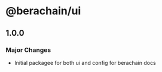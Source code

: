 # @berachain/ui

## 1.0.0

### Major Changes

- Initial packagee for both ui and config for berachain docs
